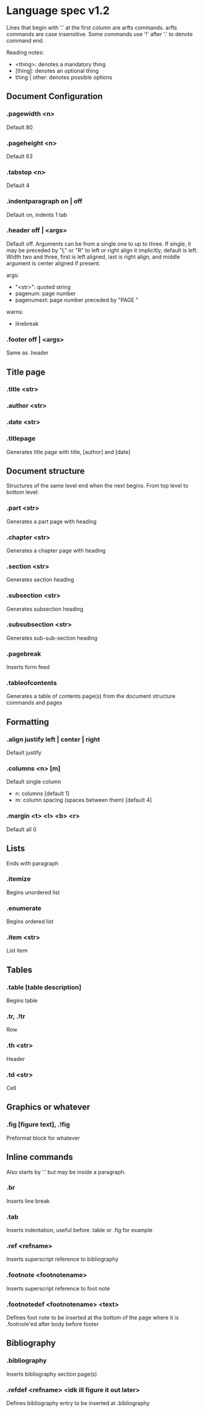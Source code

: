 # Language spec v1.2

Lines that begin with '.' at the first column are arfts commands.
arfts commands are case insensitive. Some commands use '!' after '.' to denote
command end.

Reading notes:
 - \<thing>: denotes a mandatory thing
 - [thing]: denotes an optional thing
 - thing | other: denotes possible options

## Document Configuration

### .pagewidth \<n>

Default 80

### .pageheight \<n>

Default 63

### .tabstop \<n>

Default 4

### .indentparagraph on | off

Default on, indents 1 tab

### .header off | \<args>

Default off. Arguments can be from a single one to up to three. If single,
it may be preceded by "L" or "R" to left or right align it implicitly, default
is left. Width two and three, first is left aligned, last is right align, and
middle argument is center aligned if present.

args:
 - "\<str>": quoted string
 - pagenum: page number
 - pagenumext: page number preceded by "PAGE "

warns:
 - linebreak

### .footer off | \<args>

Same as .header

## Title page

### .title \<str>

### .author \<str>

### .date \<str>

### .titlepage

Generates title page with title, [author] and [date]

## Document structure

Structures of the same level end when the next begins. From top level to
bottom level:

### .part \<str>

Generates a part page with heading

### .chapter \<str>

Generates a chapter page with heading

### .section \<str>

Generates section heading

### .subsection \<str>

Generates subsection heading

### .subsubsection \<str>

Generates sub-sub-section heading


### .pagebreak

Inserts form feed


### .tableofcontents

Generates a table of contents page(s) from the document structure commands and
pages

## Formatting

### .align justify left | center | right

Default justify

### .columns \<n> [m]

Default single column

 - n: columns [default 1]
 - m: column spacing (spaces between them) [default 4]

### .margin \<t> \<l> \<b> \<r>

Default all 0

## Lists

Ends with paragraph

### .itemize

Begins unordered list

### .enumerate

Begins ordered list

### .item \<str>

List item 

## Tables

### .table [table description]

Begins table

### .tr, .!tr

Row

### .th \<str>

Header

### .td \<str>

Cell

## Graphics or whatever

### .fig [figure text], .!fig

Preformat block for whatever

## Inline commands

Also starts by '.' but may be inside a paragraph.

### .br

Inserts line break

### .tab

Inserts indentation, useful before .table or .fig for example

### .ref \<refname>

Inserts superscript reference to bibliography

### .footnote \<footnotename>

Inserts superscript reference to foot note

### .footnotedef \<footnotename> \<text>

Defines foot note to be inserted at the bottom of the page where it is
.footnote'ed after body before footer

## Bibliography

### .bibliography

Inserts bibliography section page(s)

### .refdef \<refname> \<idk ill figure it out later>

Defines bibliography entry to be inserted at .bibliography

